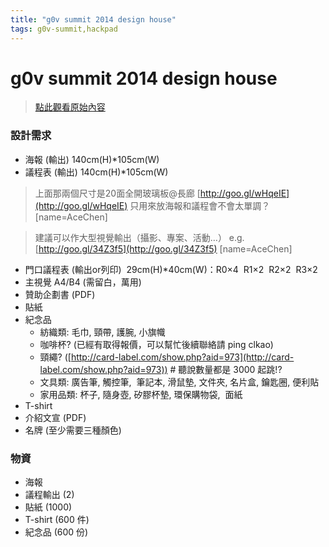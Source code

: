 ```yaml
---
title: "g0v summit 2014 design house"
tags: g0v-summit,hackpad
---
```


# g0v summit 2014 design house

> [點此觀看原始內容](https://g0v.hackpad.tw/o7hTuJAnJMF)


### 設計需求

- 海報 (輸出) 140cm(H)*105cm(W)
- 議程表 (輸出) 140cm(H)*105cm(W)
> 上面那兩個尺寸是20面全開玻璃板@長廊 [http://goo.gl/wHqeIE](http://goo.gl/wHqeIE) 只用來放海報和議程會不會太單調？
> [name=AceChen]

> 建議可以作大型視覺輸出（攝影、專案、活動…） e.g. [http://goo.gl/34Z3f5](http://goo.gl/34Z3f5)
> [name=AceChen]

- 門口議程表 (輸出or列印)  29cm(H)*40cm(W)：R0×4  R1×2  R2×2  R3×2
- 主視覺 A4/B4 (需留白，萬用)
- 贊助企劃書 (PDF)
- 貼紙
- 紀念品
    - 紡織類: 毛巾, 頸帶, 護腕, 小旗幟
    - 咖啡杯? (已經有取得報價，可以幫忙後續聯絡請 ping clkao)
    - 頸繩? ([http://card-label.com/show.php?aid=973](http://card-label.com/show.php?aid=973)) # 聽說數量都是 3000 起跳!?
    - 文具類: 廣告筆, 觸控筆,  筆記本, 滑鼠墊, 文件夾, 名片盒, 鑰匙圈, 便利貼
    - 家用品類: 杯子, 隨身壺, 矽膠杯墊, 環保購物袋,  面紙
- T-shirt
- 介紹文宣 (PDF)
- 名牌 (至少需要三種顏色)

### 物資

- 海報
- 議程輸出 (2)
- 貼紙 (1000)
- T-shirt (600 件)
- 紀念品 (600 份)


